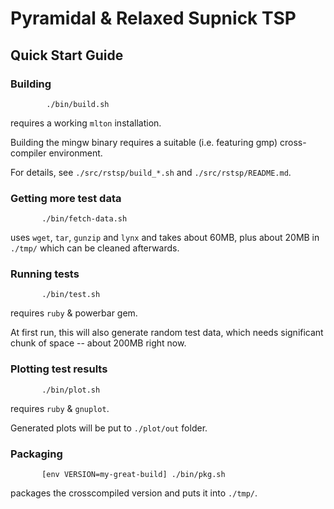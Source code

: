 # Pyramidal & Relaxed Supnick TSP

## Quick Start Guide

### Building

   ```
           ./bin/build.sh
   ```
   requires a working `mlton` installation.

   Building the mingw binary requires a suitable (i.e. featuring gmp)
   cross-compiler environment.

   For details, see `./src/rstsp/build_*.sh` and `./src/rstsp/README.md`.

### Getting more test data

   ```
          ./bin/fetch-data.sh
   ```
   uses `wget`, `tar`, `gunzip` and `lynx` and takes about 60MB,
   plus about 20MB in `./tmp/` which can be cleaned afterwards.

### Running tests

   ```
          ./bin/test.sh
   ```
   requires `ruby` & powerbar gem.

   At first run, this will also generate random test data,
   which needs significant chunk of space -- about 200MB right now.

### Plotting test results

   ```
          ./bin/plot.sh
   ```
   requires `ruby` & `gnuplot`.

   Generated plots will be put to `./plot/out` folder.

### Packaging

   ```
          [env VERSION=my-great-build] ./bin/pkg.sh
   ```
   packages the crosscompiled version and puts it into `./tmp/`.

